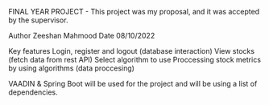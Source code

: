 FINAL YEAR PROJECT - This project was my proposal, and it was accepted by the supervisor.

Author Zeeshan Mahmood Date 08/10/2022

Key features
               Login, register and logout (database interaction)
               View stocks (fetch data from rest API)
               Select algorithm to use
               Proccessing stock metrics by using algorithms (data proccesing)
               
VAADIN & Spring Boot will be used for the project and will be using a list of dependencies.

